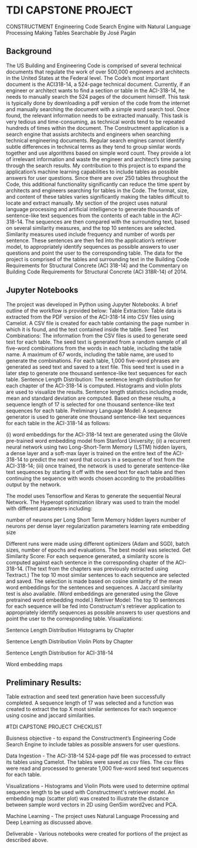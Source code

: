 # TDI CAPSTONE PROJECT
CONSTRUCTMENT
Engineering Code Search Engine with Natural Language Processing
Making Tables Searchable
By José Pagán

## Background
The US Building and Engineering Code is comprised of several technical documents that regulate the work of over 500,000 engineers and architects in the United States at the Federal level.  The Code’s most important document is the ACI318-14, a 524-page technical document.  Currently, if an engineer or architect wants to find a section or table in the ACI-318-14, he needs to manually search the 524 pages of the document himself.  This task is typically done by downloading a pdf version of the code from the internet and manually searching the document with a simple word search tool.  Once found, the relevant information needs to be extracted manually.  This task is very tedious and time-consuming, as technical words tend to be repeated hundreds of times within the document.
The Constructment application is a search engine that assists architects and engineers when searching technical engineering documents.  Regular search engines cannot identify subtle differences in technical terms as they tend to group similar words together and use algorithms based on simple word count.  They provide a lot of irrelevant information and waste the engineer and architect’s time parsing through the search results.
My contribution to this project is to expand the application’s machine learning capabilities to include tables as possible answers for user questions.  Since there are over 250 tables throughout the Code, this additional functionality significantly can reduce the time spent by architects and engineers searching for tables in the Code.  The format, size, and content of these tables varies significantly making the tables difficult to locate and extract manually.
My section of the project uses natural language processing and artificial intelligence to generate thousands of sentence-like text sequences from the contents of each table in the ACI-318-14.  The sequences are then compared with the surrounding text, based on several similarity measures, and the top 10 sentences are selected.  Similarity measures used include frequency and number of words per sentence.  These sentences are then fed into the application’s retriever model, to appropriately identify sequences as possible answers to user questions and point the user to the corresponding table.
The data for the project is comprised of the tables and surrounding text in the Building Code Requirements for Structural Concrete (ACI 318-14) and the Commentary on Building Code Requirements for Structural Concrete (ACI 318R-14) of 2014.

## Jupyter Notebooks
The project was developed in Python using Jupyter Notebooks.  A brief outline of the workflow is provided below:
Table Extraction:  Table data is extracted from the PDF version of the ACI-318-14 into CSV files using Camelot.  A CSV file is created for each table containing the page number in which it is found, and the text contained inside the table.
Seed Text Combinations: The information from the CSV files is used to generate seed text for each table.  The seed text is generated from a random sample of all five-word combinations from the words in each table, including the table name.  A maximum of 67 words, including the table name, are used to generate the combinations.  For each table, 1,000 five-word phrases are generated as seed text and saved to a text file.  This seed text is used in a later step to generate one thousand sentence-like text sequences for each table.
Sentence Length Distribution: The sentence length distribution for each chapter of the ACI-318-14 is computed.  Histograms and violin plots are used to visualize the results.  Sentence length statistics including mode, mean and standard deviation are computed.  Based on these results, a sequence length of 17 is selected for one thousand sentence-like text sequences for each table.
Preliminary Language Model:  A sequence generator is used to generate one thousand sentence-like text sequences for each table in the ACI-318-14 as follows:

(i) word embeddings for the ACI-318-14 text are generated using the GloVe pre-trained word embedding model from Stanford University;
(ii) a recurrent neural network using two Long-Short-Term Memory (LSTM) hidden layers, a dense layer and a soft-max layer is trained on the entire text of the ACI-318-14 to predict the next word that occurs in a sequence of text from the ACI-318-14;
(iii) once trained, the network is used to generate sentence-like text sequences by starting it off with the seed text for each table and then continuing the sequence with words chosen according to the probabilities output by the network.

The model uses Tensorflow and Keras to generate the sequential Neural Network.  The Hyperopt optimization library was used to train the model with different parameters including:

number of neurons per Long Short Term Memory hidden layers
number of neurons per dense layer
regularization parameters
learning rate
embedding size

Different runs were made using different optimizers (Adam and SGD), batch sizes, number of epochs and evaluations.  The best model was selected.
Get Similarity Score:  For each sequence generated, a similarity score is computed against each sentence in the corresponding chapter of the ACI-318-14.  (The text from the chapters was previously extracted using Textract.)  The top 10 most similar sentences to each sequence are selected and saved.  The selection is made based on cosine similarity of the mean word embeddings for the sentences and sequences.  A Jaccard similarity test is also available.  (Word embeddings are generated using the Glove pretrained word embedding model.)
Retriver Model: The top 10 sentences for each sequence will be fed into Constructum's retriever application to appropriately identify sequences as possible answers to user questions and point the user to the corresponding table.
Visualizations:


Sentence Length Distribution Histograms by Chapter


Sentence Length Distribution Violin Plots by Chapter


Sentence Length Distribution for ACI-318-14


Word embedding maps



## Preliminary Results:
Table extraction and seed text generation have been successfully completed.  A sequence length of 17 was selected and a function was created to extract the top X most similar sentences for each sequence using cosine and jaccard similarities.

#TDI CAPSTONE PROJECT CHECKLIST


Buisness objective - to expand the Constructment’s Engineering Code Search Engine to include tables as possible answers for user questions.


Data Ingestion - The ACI-318-14 524-page pdf file was processed to extract its tables using Camelot.  The tables were saved as csv files.  The csv files were read and processed to generate 1,000 five-word seed text sequences for each table.


Visualizations - Histograms and Violin Plots were used to determine optimal sequence length to be used with Constructment's retriever model.  An embedding map (scatter plot) was created to illustrate the distance between sample word vectors in 2D using GenSim word2vec and PCA.


Machine Learning - The project uses Natural Language Processing and Deep Learning as discussed above.


Deliverable - Various notebooks were created for portions of the project as described above.
